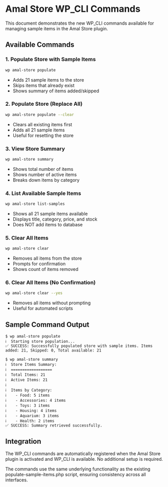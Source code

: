 # Amal Store WP_CLI Commands

This document demonstrates the new WP_CLI commands available for managing sample items in the Amal Store plugin.

## Available Commands

### 1. Populate Store with Sample Items
```bash
wp amal-store populate
```
- Adds 21 sample items to the store
- Skips items that already exist
- Shows summary of items added/skipped

### 2. Populate Store (Replace All)
```bash
wp amal-store populate --clear
```
- Clears all existing items first
- Adds all 21 sample items
- Useful for resetting the store

### 3. View Store Summary
```bash
wp amal-store summary
```
- Shows total number of items
- Shows number of active items
- Breaks down items by category

### 4. List Available Sample Items
```bash
wp amal-store list-samples
```
- Shows all 21 sample items available
- Displays title, category, price, and stock
- Does NOT add items to database

### 5. Clear All Items
```bash
wp amal-store clear
```
- Removes all items from the store
- Prompts for confirmation
- Shows count of items removed

### 6. Clear All Items (No Confirmation)
```bash
wp amal-store clear --yes
```
- Removes all items without prompting
- Useful for automated scripts

## Sample Command Output

```
$ wp amal-store populate
ℹ️  Starting store population...
✅ SUCCESS: Successfully populated store with sample items. Items added: 21, Skipped: 0, Total available: 21

$ wp amal-store summary
ℹ️  Store Items Summary:
ℹ️  ==================
ℹ️  Total Items: 21
ℹ️  Active Items: 21
ℹ️  
ℹ️  Items by Category:
ℹ️    - Food: 5 items
ℹ️    - Accessories: 4 items
ℹ️    - Toys: 3 items
ℹ️    - Housing: 4 items
ℹ️    - Aquarium: 3 items
ℹ️    - Health: 2 items
✅ SUCCESS: Summary retrieved successfully.
```

## Integration

The WP_CLI commands are automatically registered when the Amal Store plugin is activated and WP_CLI is available. No additional setup is required.

The commands use the same underlying functionality as the existing populate-sample-items.php script, ensuring consistency across all interfaces.